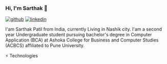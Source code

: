### Hi, I'm Sarthak 👋

<!--
**sarthak0030/sarthak0030** is a ✨ _special_ ✨ repository because its `README.md` (this file) appears on your GitHub profile.

Here are some ideas to get you started:

- 🔭 I’m currently working on ...
- 🌱 I’m currently learning ...
- 👯 I’m looking to collaborate on ...
- 🤔 I’m looking for help with ...
- 💬 Ask me about ...
- 📫 How to reach me: ...
- 😄 Pronouns: ...
- ⚡ Fun fact: ...
-->

[![github](https://img.shields.io/badge/GitHub-000000?style=for-the-badge&logo=GitHub&logoColor=white)](https://www.github.com/sarthak0030/)
[![linkedin](https://img.shields.io/badge/linkedin-0A66C2?style=for-the-badge&logo=linkedin&logoColor=white)](https://www.linkedin.com/in/sarthak-patil30)

I'am Sarthak Patil from India, currently Living in Nashik city. I'am a second year Undergraduate student pursuing bachelor's degree in Computer Application (BCA) at Ashoka College for Business and Computer Studies (ACBCS) affiliated to Pune University.

⚡ Technologies
